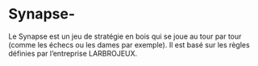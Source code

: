 # Synapse-
Le Synapse est un jeu de stratégie en bois qui se joue au tour par tour (comme les échecs ou les dames par exemple). Il est basé sur les règles définies par l’entreprise LARBROJEUX.
